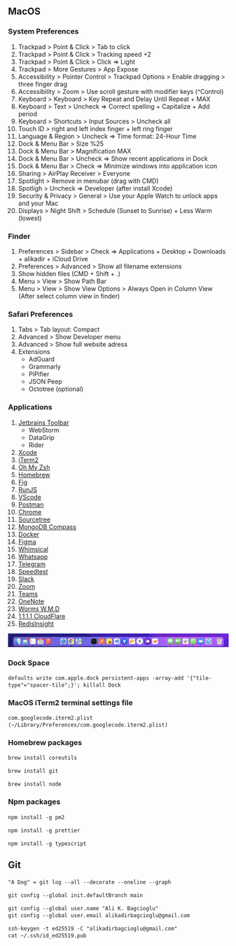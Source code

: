 
## MacOS

### System Preferences 

1. Trackpad > Point & Click > Tab to click
2. Trackpad > Point & Click > Tracking speed +2
3. Trackpad > Point & Click > Click => Light
4. Trackpad > More Gestures > App Expose
5. Accessibility > Pointer Control > Trackpad Options > Enable dragging > three finger drag
6. Accessibility > Zoom > Use scroll gesture with modifier keys (^Control)
7. Keyboard > Keyboard > Key Repeat and Delay Until Repeat + MAX
8. Keyboard > Text > Uncheck => Correct spelling + Capitalize + Add period
9. Keyboard > Shortcuts > Input Sources > Uncheck all
10. Touch ID > right and left index finger + left ring finger
11. Language & Region > Uncheck => Time format: 24-Hour Time
12. Dock & Menu Bar > Size %25 
13. Dock & Menu Bar > Magnification MAX
14. Dock & Menu Bar > Uncheck => Show recent applications in Dock
15. Dock & Menu Bar > Check => Minimize windows into application icon
16. Sharing > AirPlay Receiver > Everyone
17. Spotlight > Remove in menubar (drag with CMD)
18. Spotligh > Uncheck => Developer (after install Xcode)
19. Security & Privacy > General > Use your Apple Watch to unlock apps and your Mac
20. Displays > Night Shift > Schedule (Sunset to Sunrise) + Less Warm (lowest)

### Finder

1. Preferences > Sidebar > Check => Applications + Desktop + Downloads + alikadir + iCloud Drive
2. Preferences > Advanced > Show all filename extensions
3. Show hidden files (CMD + Shift + .)
4. Menu > View > Show Path Bar
5. Menu > View > Show View Options > Always Open in Column View (After select column view in finder)

### Safari Preferences

1. Tabs > Tab layout: Compact
2. Advanced > Show Developer menu
3. Advanced > Show full website adress
4. Extensions 
   - AdGuard
   - Grammarly
   - PiPifier
   - JSON Peep
   - Octotree (optional)

### Applications

1. [Jetbrains Toolbar](https://www.jetbrains.com/toolbox-app/)
   - WebStorm
   - DataGrip
   - Rider
3. [Xcode](https://apps.apple.com/tr/app/xcode/id497799835)
4. [iTerm2](https://iterm2.com/downloads.html)
5. [Oh My Zsh](https://ohmyz.sh/#install)
6. [Homebrew](https://brew.sh/index_tr)
8. [Fig](https://fig.io)
10. [RunJS](https://runjs.app/#platforms)
11. [VScode](https://code.visualstudio.com/Download)
12. [Postman](https://www.postman.com/downloads)
13. [Chrome](https://www.google.com/intl/tr_tr/chrome)
14. [Sourcetree](https://www.sourcetreeapp.com)
15. [MongoDB Compass](https://www.mongodb.com/try/download/compass)
16. [Docker](https://www.docker.com/get-started)
17. [Figma](https://www.figma.com/downloads)
18. [Whimsical](https://whimsical.com)
19. [Whatsapp](https://apps.apple.com/tr/app/whatsapp-desktop/id1147396723)
20. [Telegram](https://apps.apple.com/tr/app/telegram/id747648890)
21. [Speedtest](https://apps.apple.com/tr/app/speedtest-by-ookla/id1153157709)
22. [Slack](https://apps.apple.com/tr/app/slack-for-desktop/id803453959)
23. [Zoom](https://zoom.us/download#client_4meeting)
24. [Teams](https://www.microsoft.com/tr-tr/microsoft-teams/download-app#desktopAppDownloadregion)
25. [OneNote](https://apps.apple.com/tr/app/microsoft-onenote/id784801555)
26. [Worms W.M.D](https://nmac.to/blog/worms-w-m-d)
27. [1.1.1.1 CloudFlare](https://1.1.1.1)
28. [RedisInsight](https://redis.com/redis-enterprise/redis-insight/)

![my macos dock](https://raw.githubusercontent.com/alikadir/configs/main/dock.png)

### Dock Space
```
defaults write com.apple.dock persistent-apps -array-add '{"tile-type"="spacer-tile";}'; killall Dock
```

### MacOS iTerm2 terminal settings file
```
com.googlecode.iterm2.plist (~/Library/Preferences/com.googlecode.iterm2.plist)
```

### Homebrew packages
```
brew install coreutils
```
```
brew install git
```
```
brew install node
```

### Npm packages
```
npm install -g pm2
```
```
npm install -g prettier
```
```
npm install -g typescript
```

## Git
```
"A Dog" = git log --all --decorate --oneline --graph
```
```
git config --global init.defaultBranch main
```
```
git config --global user.name "Ali K. Bagcioglu"
git config --global user.email alikadirbagcioglu@gmail.com
```
```
ssh-keygen -t ed25519 -C "alikadirbagcioglu@gmail.com"
cat ~/.ssh/id_ed25519.pub 
```



